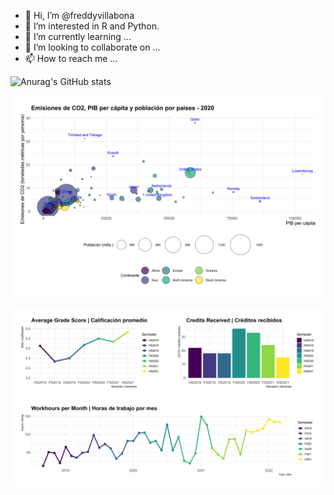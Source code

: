 - 👋 Hi, I’m @freddyvillabona
- 👀 I’m interested in R and Python.
- 🌱 I’m currently learning ...
- 💞️ I’m looking to collaborate on ...
- 📫 How to reach me ...


![Anurag's GitHub stats](https://github-readme-stats.vercel.app/api?username=anuraghazra&show_icons=true&theme=transparent)


![Alt text](https://github.com/freddyvillabona/CO2_PIB_Population/blob/master/image.svg)

![Alt text](https://github.com/freddyvillabona/notes_ggplot2/blob/master/img.svg)

<!---
freddyvillabona/freddyvillabona is a ✨ special ✨ repository because its `README.md` (this file) appears on your GitHub profile.
You can click the Preview link to take a look at your changes.
--->
